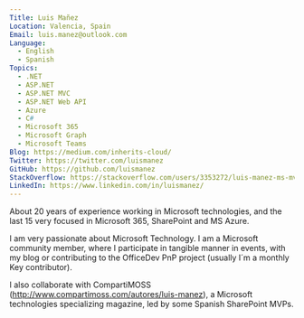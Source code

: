```yaml
---
Title: Luis Mañez
Location: Valencia, Spain
Email: luis.manez@outlook.com
Language:
  - English
  - Spanish
Topics:
  - .NET
  - ASP.NET
  - ASP.NET MVC
  - ASP.NET Web API
  - Azure
  - C#
  - Microsoft 365
  - Microsoft Graph
  - Microsoft Teams
Blog: https://medium.com/inherits-cloud/
Twitter: https://twitter.com/luismanez
GitHub: https://github.com/luismanez
StackOverflow: https://stackoverflow.com/users/3353272/luis-manez-ms-mvp
LinkedIn: https://www.linkedin.com/in/luismanez/
---
```

About 20 years of experience working in Microsoft technologies, and the last 15 very focused in Microsoft 365, SharePoint and MS Azure.

I am very passionate about Microsoft Technology. I am a Microsoft community member, where I participate in tangible manner in events, with my blog or contributing to the OfficeDev PnP project (usually I´m a monthly Key contributor).

I also collaborate with CompartiMOSS (http://www.compartimoss.com/autores/luis-manez), a Microsoft technologies specializing magazine, led by some Spanish SharePoint MVPs.
